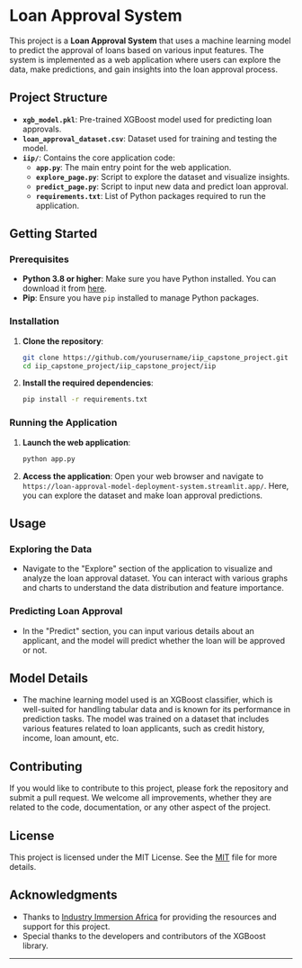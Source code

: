 # Loan Approval System

This project is a **Loan Approval System** that uses a machine learning model to predict the approval of loans based on various input features. The system is implemented as a web application where users can explore the data, make predictions, and gain insights into the loan approval process.

## Project Structure

- **`xgb_model.pkl`**: Pre-trained XGBoost model used for predicting loan approvals.
- **`loan_approval_dataset.csv`**: Dataset used for training and testing the model.
- **`iip/`**: Contains the core application code:
  - **`app.py`**: The main entry point for the web application.
  - **`explore_page.py`**: Script to explore the dataset and visualize insights.
  - **`predict_page.py`**: Script to input new data and predict loan approval.
  - **`requirements.txt`**: List of Python packages required to run the application.

## Getting Started

### Prerequisites

- **Python 3.8 or higher**: Make sure you have Python installed. You can download it from [here](https://www.python.org/downloads/).
- **Pip**: Ensure you have `pip` installed to manage Python packages.

### Installation

1. **Clone the repository**:
    ```bash
    git clone https://github.com/yourusername/iip_capstone_project.git
    cd iip_capstone_project/iip_capstone_project/iip
    ```

2. **Install the required dependencies**:
    ```bash
    pip install -r requirements.txt
    ```

### Running the Application

1. **Launch the web application**:
    ```bash
    python app.py
    ```

2. **Access the application**:
   Open your web browser and navigate to `https://loan-approval-model-deployment-system.streamlit.app/`. Here, you can explore the dataset and make loan approval predictions.

## Usage

### Exploring the Data

- Navigate to the "Explore" section of the application to visualize and analyze the loan approval dataset. You can interact with various graphs and charts to understand the data distribution and feature importance.

### Predicting Loan Approval

- In the "Predict" section, you can input various details about an applicant, and the model will predict whether the loan will be approved or not.

## Model Details

- The machine learning model used is an XGBoost classifier, which is well-suited for handling tabular data and is known for its performance in prediction tasks. The model was trained on a dataset that includes various features related to loan applicants, such as credit history, income, loan amount, etc.

## Contributing

If you would like to contribute to this project, please fork the repository and submit a pull request. We welcome all improvements, whether they are related to the code, documentation, or any other aspect of the project.

## License

This project is licensed under the MIT License. See the [MIT](https://choosealicense.com/licenses/mit/) file for more details.

## Acknowledgments

- Thanks to [Industry Immersion Africa](https://iiafrica.org/) for providing the resources and support for this project.
- Special thanks to the developers and contributors of the XGBoost library.

---

